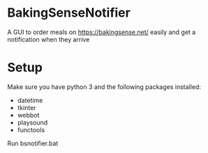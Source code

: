 # BakingSenseNotifier

A GUI to order meals on https://bakingsense.net/ easily and get a notification when they arrive

# Setup

Make sure you have python 3 and the following packages installed:
 - datetime
 - tkinter
 - webbot
 - playsound
 - functools

Run bsnotifier.bat
